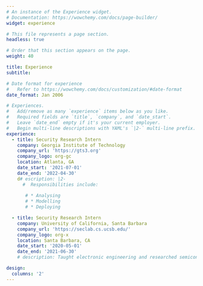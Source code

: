 ```yaml
---
# An instance of the Experience widget.
# Documentation: https://wowchemy.com/docs/page-builder/
widget: experience

# This file represents a page section.
headless: true

# Order that this section appears on the page.
weight: 40

title: Experience
subtitle:

# Date format for experience
#   Refer to https://wowchemy.com/docs/customization/#date-format
date_format: Jan 2006

# Experiences.
#   Add/remove as many `experience` items below as you like.
#   Required fields are `title`, `company`, and `date_start`.
#   Leave `date_end` empty if it's your current employer.
#   Begin multi-line descriptions with YAML's `|2-` multi-line prefix.
experience:
  - title: Security Research Intern
    company: Georgia Institute of Technology
    company_url: 'https://gts3.org'
    company_logo: org-gc
    location: Atlanta, GA
    date_start: '2021-07-01'
    date_end: '2022-04-30'
    d# escription: |2-
      #  Responsibilities include:
        
       # * Analysing
       # * Modelling
       # * Deploying

  - title: Security Research Intern
    company: University of California, Santa Barbara
    company_url: 'https://seclab.cs.ucsb.edu/'
    company_logo: org-x
    location: Santa Barbara, CA
    date_start: '2020-05-01'
    date_end: '2021-06-30'
    # description: Taught electronic engineering and researched semiconductor physics.

design:
  columns: '2'
---
```

